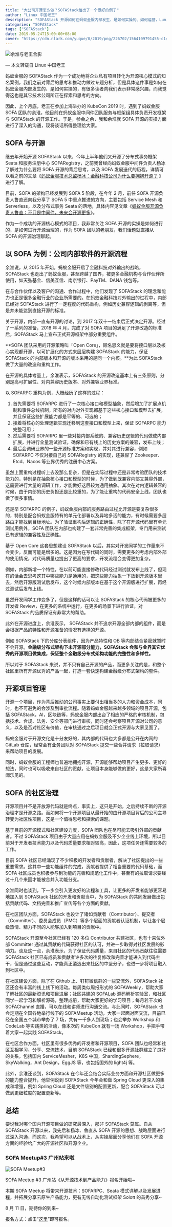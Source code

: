 ```yaml
---
title: "大公司开源怎么做？SOFAStack给出了一个很好的例子"
author: "Linux 中国老王"
description: "SOFAStack 开源如何在蚂蚁金服内部发生、是如何实操的、如何运营，Lunix中国老王进行了采访和分析，欢迎阅读"
categories: "SOFAStack"
tags: ["SOFAStack"]
date: 2019-05-24T15:00:00+08:00
cover: "https://cdn.nlark.com/yuque/0/2019/png/226702/1564109791455-c1485dbc-846f-4541-a9f3-9cdad7f40db9.png"
---
```


![余淮与老王合影](https://cdn.nlark.com/yuque/0/2019/jpeg/226702/1563783220308-3a63afef-f7bd-4908-be9f-78209e1f1980.jpeg)

— 本文转载自 Linux 中国老王

蚂蚁金服的 SOFAStack 作为一个成功地将企业私有项目转化为开源核心模式的知名案例，我们之前对背后的思考和推动力做过专题分析，但是具体这件事是如何在蚂蚁金服内部发生的、是如何实操的，有很多读者向我们表示非常感兴趣，而我觉得这也是其它技术公司所正在探索和思考的方向。

因此，上个月底，老王在参加上海举办的 KubeCon 2019 时，遇到了蚂蚁金服 SOFA 团队的余淮，他目前在蚂蚁金服中间件团队服务与框架组具体负责开发框架与 SOFAStack 的开源工作。于是，参会之余，我和余淮就 SOFA 开源的实操方面进行了深入的沟通，现将谈话所得整理给大家。

## SOFA 与开源

继去年开始开源 SOFAStack 以来，今年上半年他们又开源了分布式事务框架 Seata 和服务注册中心 SOFARegistry，之前我曾经向蚂蚁金服中间件负责人杨冰了解过为什么要将 SOFA 开源的背后思考，以及 SOFA 发展迭代的历程，详情可以看之前的文章《[蚂蚁金服技术总监杨冰：金融科技公司为什么要拥抱开源？](https://mp.weixin.qq.com/s?__biz=MzI0Nzc3MTQyMw==&mid=2247487956&idx=1&sn=342121bca34384ffa95b9cabb4c18821&scene=21) 》进行了解。

目前，SOFA 的架构已经发展到 SOFA 5 阶段，在今年 2 月，前任 SOFA 开源负责人鲁直还向我分享了 SOFA 5 中重点推进的方向，主要包括 Service Mesh 和 Serverless，以及分布式事务 Seata 的落地，具体内容见文章《[蚂蚁金服开源负责人鲁直：不只是中间件，未来会开源更多](https://mp.weixin.qq.com/s?__biz=MzI0Nzc3MTQyMw==&mid=2247488258&idx=1&sn=2ffba58220d46d648e0203de6b9dd23a&scene=21)》。

作为一个成功的开源核心模式的项目，我非常关注 SOFA 开源的实操是如何进行的，是如何进行开源治理的，作为 SOFA 团队的老朋友，我们话题就直接从 SOFA 的开源治理聊起。

## 以 SOFA 为例：公司内部软件的开源流程

余淮说，从 2015 年开始，蚂蚁金服开启了金融科技对外输出的战略，SOFAStack 也走出了蚂蚁金服，甚至跨越了国界，被更多金融机构与合作伙伴所使用，如天弘基金、信美互信、南京银行、PayTM、DANA 钱包等。

在与合作伙伴以及客户的沟通、合作过程中，他们发现了 SOFAStack 的理念和能力也正是很多金融行业的企业所需要的。在蚂蚁金融科技对外输出的过程中，内部已经对 SOFAStack 进行了一定程度的代码重构，例如历史兼容逻辑的剥离等，但是并未能达到直接开源的标准。

关于开源，内部一直有开源的讨论，到 2017 年双十一结束后正式决定开源。经过了一系列的准备，2018 年 4 月，完成了对 SOFA 项目的满足了开源改造的标准后，SOFAStack 马上宣布正式开源框架中部分重要组件。

**SOFA 团队采用的开源策略叫「Open Core」，顾名思义就是要将接口层以及核心实现都开源，以可扩展化的方式来层层构建 SOFAStack 的能力，保证 SOFAStack 的内部版本和开源的版本采用的是同一个内核。**为此 SOFAStack 做了大量的改造和重构工作。

在开源的具体考量上，余淮表示，SOFAStack 的开源改造基本上有三条原则，分别是高可扩展性、对内兼容历史版本、对外兼容业界标准。

以 SOFARPC 重构为例，大概经历了这样的过程：

1. 首先需要将 SOFARPC 进行了一次核心接口和模型抽象，然后增加了扩展点机制和事件总线机制，所有的对内对外实现都基于这些核心接口和模型去扩展，并且保证这些扩展能力都是平等的、可选的；
1. 接着将核心的处理逻辑实现迁移到这套接口和模型上来，保证 SOFARPC 能力完整可用；
1. 然后需要将 SOFARPC 里一些对接内部系统的、兼容历史逻辑的代码做成内部扩展，并进行全量测试验证，确保和已有线上的历史方案的兼容，发布上线；
1. 最后会调研业界的一些开源标准方案和实现，并对其进行兼容，例如 SOFARPC 不仅对接自己的 SOFARegistry 的实现，还兼容了 Zookeeper、Etcd、Nacos 等业界优秀的注册中心方案。

虽然上面重构过程听上去没那么复杂，但是在实际过程中还是非常考验团队的技术能力的，特别是在抽象核心接口和模型的时候，为了做到既兼容内部又兼容外部，这需要进行大量的调研工作，才能做好这层较为通用抽象。其次在对内逻辑兼容的时候，由于内部的历史负担还是比较重的，为了能让重构的代码安全上线，团队也做了很多事情。

还是举 SOFARPC 的例子，蚂蚁金服内部的服务路由过程比开源是要复杂很多的，特别是配合蚂蚁金服特有的单元化部署以及异地多活的能力，有时候需要多层路由才能找到目标地址。为了验证重构后逻辑的正确性，除了在开源代码里有单元测试用例外，SOFA 团队在内部也构建了一套非常完善的集成框架，专门用来测试已有逻辑的兼容性及正确性。

基于 Open Core 这套思想建设 SOFAStack 以后，其实对开发同学的工作量来不会变少，反而可能是增多的。这是因为在写代码的同时，需要更多的考虑内部外部的使用情况，对代码质量也提出了更高的要求，开发流程会变得更加复杂。

例如，内部新增一个特性，在以前可能直接修改代码经过测试就发布上线了，但现在的话会去思考这其中哪些能力是通用的，把这些能力抽象一下放到开源版本里去，然后开源版测试后发布，这个时候内部版本在基于这个开源版进行扩展，再经过测试后发布上线。

虽然开发同学工作变多了，但是这样的话可以让 SOFAStack 的核心代码被更多的开发者 Review，在更多的系统中运行，在更多的场景下进行验证，对 SOFAStack 的品质保证有非常大的帮助。

此外在开源进度上，余淮表示， SOFAStack 并不追求开源全部内部的组件，而是会根据产品的特性和开源准备的情况有选择的开源。

例如 SOFAStack 下的分库分表组件，因为产品特性和 OB 等内部结合紧密就暂时不会开源。**金融级分布式架构下未开源部分能力，SOFAStack 会和与业界其它优秀的开源项目做集成，保证整个金融级分布式架构功能的完整性和多样性。**

所以对于 SOFAStack 来说，并不只有自己开源的产品，而更多关注的是，和整个社区里所有开源优秀的产品一起，打造一套快速构建金融级分布式架构的套件。

## 开源项目管理

开源一个项目，作为背后推动的公司事实上要付出相当多的人力和资金成本，同时，也不可避免的会涉及到审批流程。随着蚂蚁金服越来越多领域的项目开源，包括 SOFAStack，AI，区块链等，蚂蚁金服内部出台了相应的严格的审核机制，包括技术、合规、法务、安全等部门进行审核，同时还会考察项目开源对公司的意义，以及是否对社区有价值，在审核通过之后项目就会正式开源与大家见面了。

蚂蚁金服对于开源文化是十分友好的，其内部的代码也大多都是公开在内网的 GitLab 仓库，经常会有业务团队对 SOFAStack 提交一些合并请求（拉取请求）来帮助项目的发展。

同时，蚂蚁金服的工程师也普遍地拥抱开源，开源能够帮助项目产生更多、更好的想法，同时也可以吸收来自社区的贡献，让项目本身能够做的更好，这是大家所喜闻乐见的。 

## SOFA 的社区治理

开源项目并不是开放源代码就是终点，事实上，这只是开始，之后持续不断的开源治理才是开源之路。而如何将一个开源项目从最开始的由开源项目背后的公司主导转变为社区性项目，这是一个值得思考和探索的课题。

基于目前的开源模式和社区建设力度，SOFA 团队也在尽可能去吸引外部的贡献者。不过 SOFAStack 项目由于大量应用在蚂蚁金服及不少企业线上环境，所以目前对于开发者技术能力以及代码质量要求相对较高，因此，这项任务还需要较多的工作。

目前 SOFA 社区已经涌现了不少积极的开发者和贡献者，解决了社区提出的一些重要需求。这其中一些功能组件的完成，贡献者提供了相当重要的代码基础，而 SOFA 社区成员也积极参与到功能的完善和规范化工作中，甚至有的拉取请求要经过十几个来回才能被合并入功能分支。

余淮同时也谈到，下一步会引入更友好的流程和工具，让更多的开发者能够更容易地加入到 SOFAStack 社区的开发和贡献当中，为 SOFAStack 的共同发展做出包括贡献代码、文档完善和推广宣传等各个方面的贡献。

在社区团队方面，SOFAStack 也设计了诸如贡献者（Contributor）、提交者（Committer）、委员会成员（PMC）等多个层面的贡献者认证机制，以让各个层级热情、精力不同的人能够加入到项目的贡献中。

SOFAStack 开源至今社区已经有 120 多位 Contributor 共建社区，也有十来位外部 Committer 通过其贡献的代码获得社区的认可，并进一步取得对社区发展的影响力。谈及这一点，余淮表示，为了保证代码质量，来自社区的代码贡献往往需要 SOFAStack 社区已有成员和贡献者许多次的往复修改和完善才能进入到代码主干，但是通过这些互动，才能真正遴选出来社区的中坚分子，也进一步将项目融入到社区中。

在社区建设方面，除了在 Github 上、钉钉微信群的一些交流外，SOFAStack 社区还会有丰富的线上线下的活动。每周类似周报形式的 SOFAWeekly，帮助大家了解社区的最新资讯和项目进展；社区共建的 SOFALab 源码解析实验室，和社区同学一起学习和解析源码，整理成册，帮助大家更好的学习项目；每月若干次的 SOFAChannel 直播，可以在线和讲师进行沟通交流。与此同时，SOFAStack 也会定期在全国各地举行线下的 SOFAMeetup 活动，大家一起面对面交流，目前已经在全国五个城市举办了 7 场，共有一千多人到现场；也会举办 Workshop 和 CodeLab 等实践类的活动，像本次的 KubeCon 就有一场 Workshop，手把手带着大家一起实践 SOFAStack。

在社区合作方面，社区里有很多优秀的开发者和开源项目，SOFA 团队也经常和社区互相学习、分享、交流技术，目前 SOFAStack 已经和很多开源社群建立了良好的关系，包括国内 ServiceMesher，K8S 中国，ShardingSephere，SkyWalking，Ant Design，EggJS 等，也包括国外的 light4j 等。

此外，余淮还谈到，SOFAStack 在今年还会结合实际业务方面和开源社区做更多的能力整合提升，他举例说到 SOFAStack 今年会和做 Spring Cloud 更深入的集成和增强，例如 Spring Cloud 还是文件级别的配置更新，配合 SOFAStack 可以做到更细粒度的配置更新等。

## 总结

要说我对哪个国内开源项目做的研究最深入，那非 SOFAStack 莫属。自从 SOFAStack 开源以来，我先后和杨冰、鲁直从 SOFA 开源的思想、战略层面进行过深入沟通，而这次，我希望可以从战术上，从实操层面分享他们在 SOFA 开源方面的经验给广大的开源社区和开源企业。

### SOFA Meetup#3 广州站来啦

![SOFA Meetup#3](https://cdn.nlark.com/yuque/0/2019/jpeg/226702/1564109152249-ab092c52-a907-43f8-8d98-b8fa6cfa62a9.jpeg)

SOFA Meetup #3 广州站《从开源技术到产品能力》报名开始啦~

本期 SOFA Meetup 将带来开源技术：SOFARPC、Seata 模式详解以及发展进程，并拓展分享云原生产品能力，更有无线自动化测试框架 Soloπ 的首秀分享~

8 月 11 日，期待你的到来~

报名方式：点击“[这里](https://tech.antfin.com/community/activities/779)”即可报名。